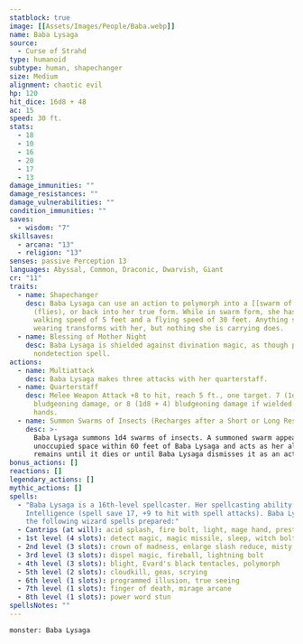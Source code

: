 ```yaml
---
statblock: true
image: [[Assets/Images/People/Baba.webp]]
name: Baba Lysaga
source:
  - Curse of Strahd
type: humanoid
subtype: human, shapechanger
size: Medium
alignment: chaotic evil
hp: 120
hit_dice: 16d8 + 48
ac: 15
speed: 30 ft.
stats:
  - 18
  - 10
  - 16
  - 20
  - 17
  - 13
damage_immunities: ""
damage_resistances: ""
damage_vulnerabilities: ""
condition_immunities: ""
saves:
  - wisdom: "7"
skillsaves:
  - arcana: "13"
  - religion: "13"
senses: passive Perception 13
languages: Abyssal, Common, Draconic, Dwarvish, Giant
cr: "11"
traits:
  - name: Shapechanger
    desc: Baba Lysaga can use an action to polymorph into a [[swarm of insects]]
      (flies), or back into her true form. While in swarm form, she has a
      walking speed of 5 feet and a flying speed of 30 feet. Anything she is
      wearing transforms with her, but nothing she is carrying does.
  - name: Blessing of Mother Night
    desc: Baba Lysaga is shielded against divination magic, as though protected by a
      nondetection spell.
actions:
  - name: Multiattack
    desc: Baba Lysaga makes three attacks with her quarterstaff.
  - name: Quarterstaff
    desc: Melee Weapon Attack +8 to hit, reach 5 ft., one target. 7 (1d6 + 4)
      bludgeoning damage, or 8 (1d8 + 4) bludgeoning damage if wielded with two
      hands.
  - name: Summon Swarms of Insects (Recharges after a Short or Long Rest)
    desc: >-
      Baba Lysaga summons 1d4 swarms of insects. A summoned swarm appears in an
      unoccupied space within 60 feet of Baba Lysaga and acts as her ally. It
      remains until it dies or until Baba Lysaga dismisses it as an action.
bonus_actions: []
reactions: []
legendary_actions: []
mythic_actions: []
spells:
  - "Baba Lysaga is a 16th-level spellcaster. Her spellcasting ability is
    Intelligence (spell save 17, +9 to hit with spell attacks). Baba Lysaga has
    the following wizard spells prepared:"
  - Cantrips (at will): acid splash, fire bolt, light, mage hand, prestidigitation
  - 1st level (4 slots): detect magic, magic missile, sleep, witch bolt
  - 2nd level (3 slots): crown of madness, enlarge slash reduce, misty step
  - 3rd level (3 slots): dispel magic, fireball, lightning bolt
  - 4th level (3 slots): blight, Evard's black tentacles, polymorph
  - 5th level (2 slots): cloudkill, geas, scrying
  - 6th level (1 slots): programmed illusion, true seeing
  - 7th level (1 slots): finger of death, mirage arcane
  - 8th level (1 slots): power word stun
spellsNotes: ""
---
```


```statblock
monster: Baba Lysaga
```
